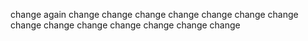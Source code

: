 change again
change
change
change
change
change
change
change
change
change
change
change
change
change
change
